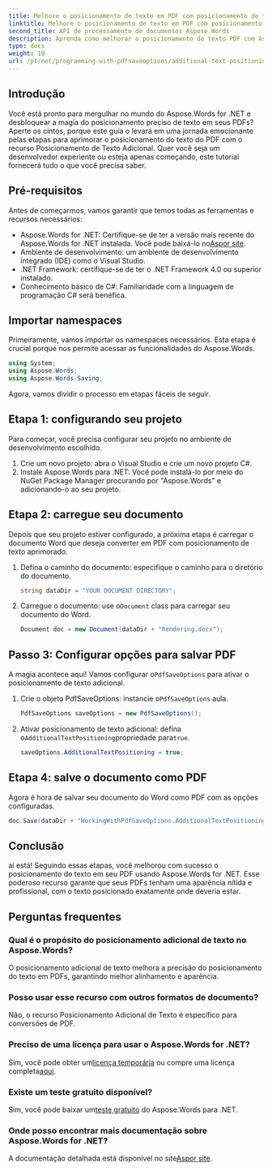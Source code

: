 ```yaml
---
title: Melhore o posicionamento de texto em PDF com posicionamento de texto adicional
linktitle: Melhore o posicionamento de texto em PDF com posicionamento de texto adicional
second_title: API de processamento de documentos Aspose.Words
description: Aprenda como melhorar o posicionamento do texto PDF com Aspose.Words for .NET em algumas etapas fáceis. Melhore a aparência do seu documento.
type: docs
weight: 10
url: /pt/net/programming-with-pdfsaveoptions/additional-text-positioning/
---
```

## Introdução

Você está pronto para mergulhar no mundo do Aspose.Words for .NET e desbloquear a magia do posicionamento preciso de texto em seus PDFs? Aperte os cintos, porque este guia o levará em uma jornada emocionante pelas etapas para aprimorar o posicionamento do texto do PDF com o recurso Posicionamento de Texto Adicional. Quer você seja um desenvolvedor experiente ou esteja apenas começando, este tutorial fornecerá tudo o que você precisa saber.

## Pré-requisitos

Antes de começarmos, vamos garantir que temos todas as ferramentas e recursos necessários:

-  Aspose.Words for .NET: Certifique-se de ter a versão mais recente do Aspose.Words for .NET instalada. Você pode baixá-lo no[Aspor site](https://releases.aspose.com/words/net/).
- Ambiente de desenvolvimento: um ambiente de desenvolvimento integrado (IDE) como o Visual Studio.
- .NET Framework: certifique-se de ter o .NET Framework 4.0 ou superior instalado.
- Conhecimento básico de C#: Familiaridade com a linguagem de programação C# será benéfica.

## Importar namespaces

Primeiramente, vamos importar os namespaces necessários. Esta etapa é crucial porque nos permite acessar as funcionalidades do Aspose.Words.

```csharp
using System;
using Aspose.Words;
using Aspose.Words.Saving;
```

Agora, vamos dividir o processo em etapas fáceis de seguir.

## Etapa 1: configurando seu projeto

Para começar, você precisa configurar seu projeto no ambiente de desenvolvimento escolhido.

1. Crie um novo projeto: abra o Visual Studio e crie um novo projeto C#.
2. Instale Aspose.Words para .NET: Você pode instalá-lo por meio do NuGet Package Manager procurando por "Aspose.Words" e adicionando-o ao seu projeto.

## Etapa 2: carregue seu documento

Depois que seu projeto estiver configurado, a próxima etapa é carregar o documento Word que deseja converter em PDF com posicionamento de texto aprimorado.

1. Defina o caminho do documento: especifique o caminho para o diretório do documento.
    ```csharp
    string dataDir = "YOUR DOCUMENT DIRECTORY";
    ```
2.  Carregue o documento: use o`Document` class para carregar seu documento do Word.
    ```csharp
    Document doc = new Document(dataDir + "Rendering.docx");
    ```

## Passo 3: Configurar opções para salvar PDF

 A magia acontece aqui! Vamos configurar o`PdfSaveOptions` para ativar o posicionamento de texto adicional.

1.  Crie o objeto PdfSaveOptions: instancie o`PdfSaveOptions` aula.
    ```csharp
    PdfSaveOptions saveOptions = new PdfSaveOptions();
    ```
2.  Ativar posicionamento de texto adicional: defina o`AdditionalTextPositioning`propriedade para`true`.
    ```csharp
    saveOptions.AdditionalTextPositioning = true;
    ```

## Etapa 4: salve o documento como PDF

Agora é hora de salvar seu documento do Word como PDF com as opções configuradas.

```csharp
doc.Save(dataDir + "WorkingWithPdfSaveOptions.AdditionalTextPositioning.pdf", saveOptions);
```

## Conclusão

aí está! Seguindo essas etapas, você melhorou com sucesso o posicionamento do texto em seu PDF usando Aspose.Words for .NET. Esse poderoso recurso garante que seus PDFs tenham uma aparência nítida e profissional, com o texto posicionado exatamente onde deveria estar.

## Perguntas frequentes

### Qual é o propósito do posicionamento adicional de texto no Aspose.Words?
O posicionamento adicional de texto melhora a precisão do posicionamento do texto em PDFs, garantindo melhor alinhamento e aparência.

### Posso usar esse recurso com outros formatos de documento?
Não, o recurso Posicionamento Adicional de Texto é específico para conversões de PDF.

### Preciso de uma licença para usar o Aspose.Words for .NET?
 Sim, você pode obter um[licença temporária](https://purchase.aspose.com/temporary-license/) ou compre uma licença completa[aqui](https://purchase.aspose.com/buy).

### Existe um teste gratuito disponível?
 Sim, você pode baixar um[teste gratuito](https://releases.aspose.com/) do Aspose.Words para .NET.

### Onde posso encontrar mais documentação sobre Aspose.Words for .NET?
 A documentação detalhada está disponível no site[Aspor site](https://reference.aspose.com/words/net/).

